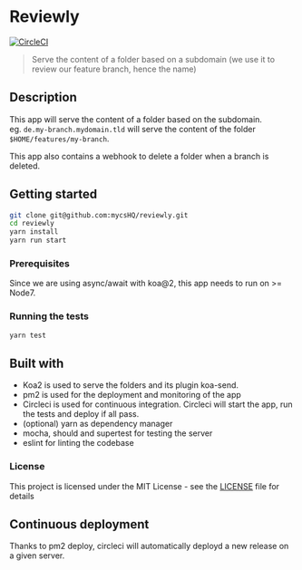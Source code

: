 # Reviewly

[![CircleCI](https://img.shields.io/circleci/project/github/mycsHQ/reviewly.svg?style=flat-square)](https://circleci.com/gh/mycsHQ/reviewly)

> Serve the content of a folder based on a subdomain (we use it to review our feature branch, hence the name)

## Description

This app will serve the content of a folder based on the subdomain.  
eg. `de.my-branch.mydomain.tld` will serve the content of the folder `$HOME/features/my-branch`.

This app also contains a webhook to delete a folder when a branch is deleted.

## Getting started

```bash
git clone git@github.com:mycsHQ/reviewly.git
cd reviewly
yarn install
yarn run start
```

### Prerequisites

Since we are using async/await with koa@2, this app needs to run on >= Node7.

### Running the tests

```bash
yarn test
```

## Built with

- Koa2 is used to serve the folders and its plugin koa-send.
- pm2 is used for the deployment and monitoring of the app
- Circleci is used for continuous integration. Circleci will start the app, run the tests and deploy if all pass.
- (optional) yarn as dependency manager
- mocha, should and supertest for testing the server
- eslint for linting the codebase

### License

This project is licensed under the MIT License - see the [LICENSE](LICENSE) file for details


## Continuous deployment

Thanks to pm2 deploy, circleci will automatically deployd a new release on a given server.